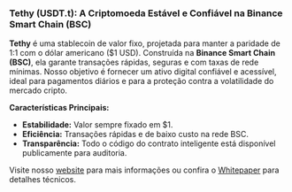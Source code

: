 ### Tethy (USDT.t): A Criptomoeda Estável e Confiável na Binance Smart Chain (BSC)

**Tethy** é uma stablecoin de valor fixo, projetada para manter a paridade de 1:1 com o dólar americano ($1 USD). Construída na **Binance Smart Chain (BSC)**, ela garante transações rápidas, seguras e com taxas de rede mínimas. Nosso objetivo é fornecer um ativo digital confiável e acessível, ideal para pagamentos diários e para a proteção contra a volatilidade do mercado cripto.

**Características Principais:**
- **Estabilidade:** Valor sempre fixado em $1.
- **Eficiência:** Transações rápidas e de baixo custo na rede BSC.
- **Transparência:** Todo o código do contrato inteligente está disponível publicamente para auditoria.

Visite nosso [website](https://www.solidusgrupo.com) para mais informações ou confira o [Whitepaper](link_para_whitepaper) para detalhes técnicos.
